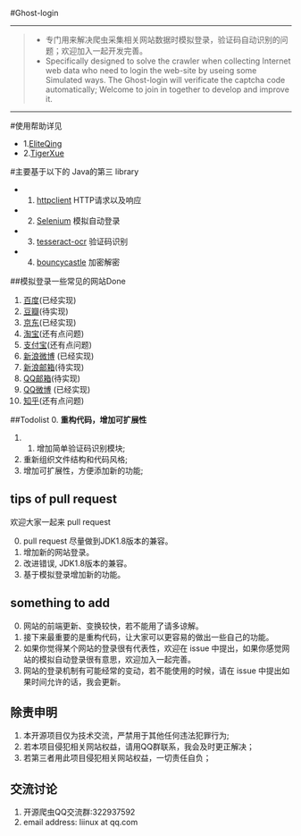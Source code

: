 #Ghost-login
***
> - 专门用来解决爬虫采集相关网站数据时模拟登录，验证码自动识别的问题；欢迎加入一起开发完善。
> - Specifically designed to solve the crawler when collecting Internet web data who need to login the web-site by useing some  Simulated ways. The Ghost-login will verificate the captcha code automatically; Welcome to join in together to develop and improve it.

***
#使用帮助详见
* 1.[EliteQing](http://www.cnblogs.com/liinux)
* 2.[TigerXue](https://github.com/tigerxue)

#主要基于以下的 Java的第三 library 
* 1. [httpclient](http://hc.apache.org/downloads.cgi) HTTP请求以及响应
* 2. [Selenium](http://docs.seleniumhq.org/download/) 模拟自动登录
* 3. [tesseract-ocr](https://github.com/tesseract-ocr) 验证码识别
* 4. [bouncycastle](http://www.bouncycastle.org/) 加密解密

##模拟登录一些常见的网站Done
1. [百度](https://www.baidu.com)(已经实现)
2. [豆瓣](https://accounts.douban.com/login?redir=https://m.douban.com/)(待实现)
3. [京东](http://www.jd.com/)(已经实现)
4. [淘宝](https://www.taobao.com/)(还有点问题)
5. [支付宝](https://www.alipay.com/)(还有点问题)
6. [新浪微博](https://passport.weibo.cn/signin/login?entry=mweibo&res=wel&wm=3349&r=http%3A%2F%2Fm.weibo.cn%2F%3Fjumpfrom%3Dwapv4%26tip%3D1) (已经实现)
5. [新浪邮箱](http://mail.sina.com.cn/)(待实现)
5. [QQ邮箱](https://mail.qq.com/cgi-bin/loginpage)(待实现)
7. [QQ微博](http://w.t.qq.com/touch) (已经实现)
8. [知乎](https://www.zhihu.com/#signin)(还有点问题)


##Todolist
0. **重构代码，增加可扩展性**
1. 1. 增加简单验证码识别模块;
2. 重新组织文件结构和代码风格;
3. 增加可扩展性，方便添加新的功能;

## tips of pull request 

欢迎大家一起来 pull request 

0. pull request 尽量做到JDK1.8版本的兼容。
1. 增加新的网站登录。
2. 改进错误, JDK1.8版本的兼容。
3. 基于模拟登录增加新的功能。

## something to add

0. 网站的前端更新、变换较快，若不能用了请多谅解。
1. 接下来最重要的是重构代码，让大家可以更容易的做出一些自己的功能。
2. 如果你觉得某个网站的登录很有代表性，欢迎在 issue 中提出，如果你感觉网站的模拟自动登录很有意思，欢迎加入一起完善。
3. 网站的登录机制有可能经常的变动，若不能使用的时候，请在 issue 中提出如果时间允许的话，我会更新。

## 除责申明

1. 本开源项目仅为技术交流，严禁用于其他任何违法犯罪行为;
2. 若本项目侵犯相关网站权益，请用QQ群联系，我会及时更正解决；
3. 若第三者用此项目侵犯相关网站权益，一切责任自负；

## 交流讨论

1. 开源爬虫QQ交流群:322937592
2. email address: liinux at qq.com
